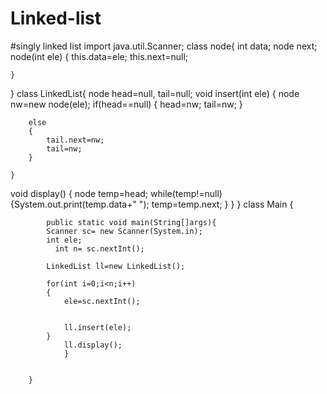 # Linked-list
#singly linked list
import java.util.Scanner;
class node{
    int data;
    node next;
    node(int ele)
    {
        this.data=ele;
        this.next=null;
        
    }
}
    class LinkedList{
         node head=null, tail=null;
         void insert(int ele)
        {
            node nw=new node(ele);
            if(head==null)
            {
                head=nw;
                tail=nw;
            }
        
        else
        {
            tail.next=nw;
            tail=nw;
        }
        
    }
   void display()
    {
        node temp=head;
        while(temp!=null)
        {System.out.print(temp.data+" ");
        temp=temp.next;
        }
      }
    }
     class Main
      {
    
     
        
            public static void main(String[]args){
            Scanner sc= new Scanner(System.in);
            int ele;
              int n= sc.nextInt();
              
            LinkedList ll=new LinkedList();
            
            for(int i=0;i<n;i++)
            {
                ele=sc.nextInt();
               
                
                ll.insert(ele);
            }
                ll.display();
                } 
    
            
        }
